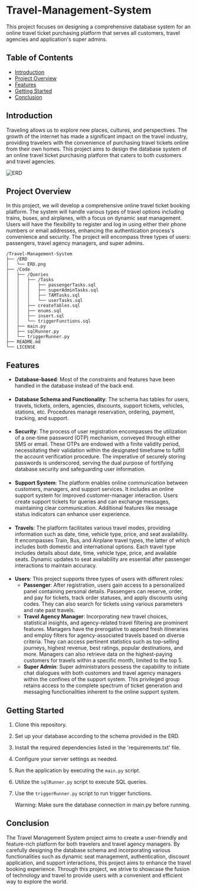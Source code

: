 # Travel-Management-System

This project focuses on designing a comprehensive database system for an online travel ticket purchasing platform that serves all customers, travel agencies and application's super admins.

## Table of Contents
- [Introduction](#introduction)
- [Project Overview](#project-overview)
- [Features](#features)
- [Getting Started](#getting-started)
- [Conclusion](#conclusion)

## Introduction
Traveling allows us to explore new places, cultures, and perspectives. The growth of the internet has made a significant impact on the travel industry, providing travelers with the convenience of purchasing travel tickets online from their own homes. This project aims to design the database system of an online travel ticket purchasing platform that caters to both customers and travel agencies.

![ERD](https://github.com/arsalanjabbari/Travel-Management-System/master/ERD/ERD.png?raw=true)

## Project Overview
In this project, we will develop a comprehensive online travel ticket booking platform. The system will handle various types of travel options including trains, buses, and airplanes, with a focus on dynamic seat management. Users will have the flexibility to register and log in using either their phone numbers or email addresses, enhancing the authentication process's convenience and security. The project will encompass three types of users: passengers, travel agency managers, and super admins.
```
/Travel-Management-System
├── /ERD
│   └── ERD.png
├── /Code
│   ├── /Queries
│   │   ├── /Tasks
│   │   │   ├── passengerTasks.sql
│   │   │   ├── superAdminTasks.sql
│   │   │   ├── TAMTasks.sql
│   │   │   └── userTasks.sql
│   │   ├── createTables.sql
│   │   ├── enums.sql
│   │   ├── insert.sql
│   │   └── triggerFunctions.sql
│   ├── main.py
│   ├── sqlRunner.py
│   └── triggerRunner.py
├── README.md
└── LICENSE
```

## Features
- **Database-based**: Most of the constraints and features have been handled in the database instead of the back end.
####
- **Database Schema and Functionality**: The schema has tables for users, travels, tickets, orders, agencies, discounts, support tickets, vehicles, stations, etc. Procedures manage reservation, ordering, payment, tracking, and support.
####
- **Security**: The process of user registration encompasses the utilization of a one-time password (OTP) mechanism, conveyed through either SMS or email. These OTPs are endowed with a finite validity period, necessitating their validation within the designated timeframe to fulfill the account verification procedure. The imperative of securely storing passwords is underscored, serving the dual purpose of fortifying database security and safeguarding user information.
####
- **Support System**: The platform enables online communication between customers, managers, and support services. It includes an online support system for improved customer-manager interaction. Users create support tickets for queries and can exchange messages, maintaining clear communication. Additional features like message status indicators can enhance user experience.
####
- **Travels**: The platform facilitates various travel modes, providing information such as date, time, vehicle type, price, and seat availability. It encompasses Train, Bus, and Airplane travel types, the latter of which includes both domestic and international options. Each travel type includes details about date, time, vehicle type, price, and available seats. Dynamic updates to seat availability are essential after passenger interactions to maintain accuracy.
####
- **Users**: This project supports three types of users with different roles:
  - **Passenger**: After registration, users gain access to a personalized panel containing personal details. Passengers can reserve, order, and pay for tickets, track order statuses, and apply discounts using codes. They can also search for tickets using various parameters and rate past travels.
  - **Travel Agency Manager**: Incorporating new travel choices, statistical insights, and agency-related travel filtering are prominent features. Managers have the prerogative to append fresh itineraries and employ filters for agency-associated travels based on diverse criteria. They can access pertinent statistics such as top-selling journeys, highest revenue, best ratings, popular destinations, and more. Managers can also retrieve data on the highest-paying customers for travels within a specific month, limited to the top 5.
  - **Super Admin**: Super administrators possess the capability to initiate chat dialogues with both customers and travel agency managers within the confines of the support system. This privileged group retains access to the complete spectrum of ticket generation and messaging functionalities inherent to the online support system.


## Getting Started
1. Clone this repository.
2. Set up your database according to the schema provided in the ERD.
3. Install the required dependencies listed in the 'requirements.txt' file.
4. Configure your server settings as needed.
5. Run the application by executing the `main.py` script.
6. Utilize the `sqlRunner.py` script to execute SQL queries.
7. Use the `triggerRunner.py` script to run trigger functions.

    Warning: Make sure the database connection in main.py before running.

## Conclusion
The Travel Management System project aims to create a user-friendly and feature-rich platform for both travelers and travel agency managers. By carefully designing the database schema and incorporating various functionalities such as dynamic seat management, authentication, discount application, and support interactions, this project aims to enhance the travel booking experience. Through this project, we strive to showcase the fusion of technology and travel to provide users with a convenient and efficient way to explore the world.